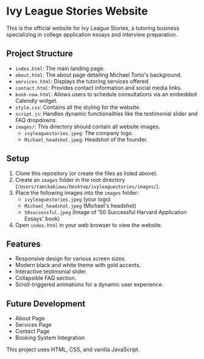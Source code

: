 # Ivy League Stories Website

This is the official website for Ivy League Stories, a tutoring business specializing in college application essays and interview preparation.

## Project Structure

- `index.html`: The main landing page.
- `about.html`: The about page detailing Michael Torto's background.
- `services.html`: Displays the tutoring services offered.
- `contact.html`: Provides contact information and social media links.
- `book-now.html`: Allows users to schedule consultations via an embedded Calendly widget.
- `style.css`: Contains all the styling for the website.
- `script.js`: Handles dynamic functionalities like the testimonial slider and FAQ dropdowns.
- `images/`: This directory should contain all website images.
    - `ivyleaguestories.jpeg`: The company logo.
    - `Michael_headshot.jpeg`: Headshot of the founder.

## Setup

1.  Clone this repository (or create the files as listed above).
2.  Create an `images` folder in the root directory (`/Users/tamikabiawu/Desktop/ivyleaguestories/images/`).
3.  Place the following images into the `images` folder:
    *   `ivyleaguestories.jpeg` (your logo)
    *   `Michael_headshot.jpeg` (Michael's headshot)
    *   `50successful.jpeg` (Image of '50 Successful Harvard Application Essays' book)
4.  Open `index.html` in your web browser to view the website.

## Features

-   Responsive design for various screen sizes.
-   Modern black and white theme with gold accents.
-   Interactive testimonial slider.
-   Collapsible FAQ section.
-   Scroll-triggered animations for a dynamic user experience.

## Future Development

-   About Page
-   Services Page
-   Contact Page
-   Booking System Integration

This project uses HTML, CSS, and vanilla JavaScript.
